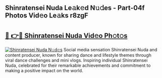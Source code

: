 ## Shinratensei Nuda Le𝚊k𝚎d N𝚞𝚍es - Part-04f Photos Vid𝚎o Le𝚊ks r8zgF

# <h2><a href="http://fbetigu.evod.top/?m=Shinratensei+Nuda">🔗 👉🔴 Shinratensei Nuda Vid𝚎o Ph𝚘t𝚘s</a></h2>

[![Shinratensei Nuda N𝚞d𝚎s](https://i.imgur.com/8V9OHl7.gif)](http://fbetigu.evod.top/?m=Shinratensei+Nuda)
Social media sensation Shinratensei Nuda and content producer, known for sharing dance and lifestyle themes through viral dance challenges and mini vlogs. Inspiring individual Shinratensei Nuda, celebrated for their remarkable achievements and commitment to making a positive impact on the world. 
